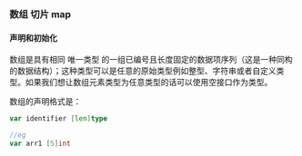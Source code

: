 ### 数组 切片 map

#### 声明和初始化
数组是具有相同 唯一类型 的一组已编号且长度固定的数据项序列（这是一种同构的数据结构）；这种类型可以是任意的原始类型例如整型、字符串或者自定义类型。如果我们想让数组元素类型为任意类型的话可以使用空接口作为类型。

数组的声明格式是：
```go
var identifier [len]type

//eg
var arr1 [5]int
```
